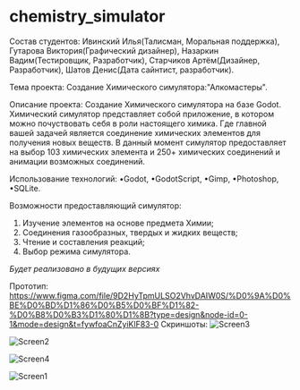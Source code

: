 # chemistry_simulator
Состав студентов: Ивинский Илья(Талисман, Моральная поддержка), Гутарова Виктория(Графический дизайнер), Назаркин Вадим(Тестировщик, Разработчик), Старчиков Артём(Дизайнер, Разработчик), Шатов Денис(Дата сайнтист, разработчик).


Тема проекта: Создание Химического симулятора:"Алкомастеры".


Описание проекта: Создание Химического симулятора на базе Godot. Химический симулятор представляет собой приложение, в котором можно почуствовать себя в роли настоящего химика. Где главной вашей задачей является соединение химических элементов для получения новых веществ. В данный момент симулятор предоставляет на выбор 103 химических элемента и 250+ химических соединений и анимации возможных соединений. 


Использование технологий: •Godot, •GodotScript, •Gimp, •Photoshop, •SQLite.


Возможности предоставляющий симулятор:

1. Изучение элементов на основе предмета Химии;
2. Соединения газообразных, твердых и жидких веществ;
3. Чтение и составления реакций;
4. Выбор режима симулятора.

*Будет реализовано в будущих версиях*


Прототип: https://www.figma.com/file/9D2HyTpmULSO2VhvDAIW0S/%D0%9A%D0%BE%D0%BD%D1%86%D0%B5%D0%BF%D1%82-%D0%B8%D0%B3%D1%80%D1%8B?type=design&node-id=0-1&mode=design&t=fywfoaCnZyiKlF83-0
Скриншоты:
![Screen3](https://github.com/sfmai-group-projects/chemistry_simulator/assets/89969125/c4760320-eefe-46d8-bc86-337dbcf3a18a)

![Screen2](https://github.com/sfmai-group-projects/chemistry_simulator/assets/132296559/27c51782-ffcb-4f75-917b-f6599bb8069a)

![Screen4](https://github.com/sfmai-group-projects/chemistry_simulator/assets/132296559/b58afb0a-b642-4dad-967f-668b6436b052)

![Screen1](https://github.com/sfmai-group-projects/chemistry_simulator/assets/132296559/b237714f-dea3-4ee1-a3d7-a939543e75a9)

